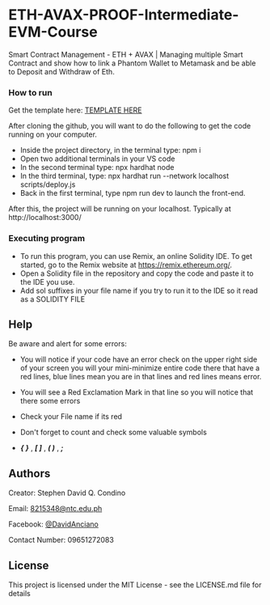 # ETH-AVAX-PROOF-Intermediate-EVM-Course
Smart Contract Management - ETH + AVAX | Managing multiple Smart Contract and show how to link a Phantom Wallet to Metamask and be able to Deposit and Withdraw of Eth.


### How to run
Get the template here: [TEMPLATE HERE](https://github.com/MetacrafterChris/SCM-Starter)

After cloning the github, you will want to do the following to get the code running on your computer.

* Inside the project directory, in the terminal type: npm i
* Open two additional terminals in your VS code
* In the second terminal type: npx hardhat node
* In the third terminal, type: npx hardhat run --network localhost scripts/deploy.js
* Back in the first terminal, type npm run dev to launch the front-end.

After this, the project will be running on your localhost. Typically at http://localhost:3000/

### Executing program
* To run this program, you can use Remix, an online Solidity IDE. To get started, go to the Remix website at https://remix.ethereum.org/.
* Open a Solidity file in the repository and copy the code and paste it to the IDE you use.
* Add sol suffixes in your file name if you try to run it to the IDE so it read as a SOLIDITY FILE
## Help

Be aware and alert for some errors: 

* You will notice if your code have an error check on the upper right side of your screen you will your mini-minimize entire code there that have a red lines, blue lines mean you are in that lines and red lines means error.

* You will see a Red Exclamation Mark in that line so you will notice that there some errors

* Check your File name if its red

* Don't forget to count and check some valuable symbols
* **_{  }_** , **_[ ]_** , **_( )_** , **_;_**


## Authors

Creator: Stephen David Q. Condino 

Email: 8215348@ntc.edu.ph

Facebook: [@DavidAnciano](https://www.facebook.com/profile.php?id=100010312052822)

Contact Number: 09651272083


## License

This project is licensed under the MIT License - see the LICENSE.md file for details

